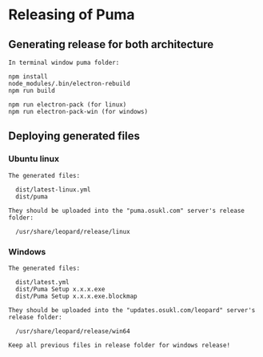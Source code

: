 # Releasing of Puma

## Generating release for both architecture

```
In terminal window puma folder:

npm install
node_modules/.bin/electron-rebuild
npm run build

npm run electron-pack (for linux)
npm run electron-pack-win (for windows)
```
## Deploying generated files

### Ubuntu linux
```
The generated files:

  dist/latest-linux.yml
  dist/puma

They should be uploaded into the "puma.osukl.com" server's release folder:

  /usr/share/leopard/release/linux
```
### Windows
```
The generated files:

  dist/latest.yml
  dist/Puma Setup x.x.x.exe
  dist/Puma Setup x.x.x.exe.blockmap

They should be uploaded into the "updates.osukl.com/leopard" server's release folder:

  /usr/share/leopard/release/win64

Keep all previous files in release folder for windows release!
```
